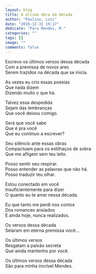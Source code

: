 ```yaml
---
layout: blog
title: A última obra da década
author: "Paulino, Luís"
date: "2019-12-31 19:17"
dedicate: "Para Mendes, M."
categories: ""
tags: []
image: ""
comments: false
---
```


Escrevo os últimos versos dessa década\
Com a premissa de novos ares\
Serem trazidos na década que se inicia.

As vezes eu crio essas poesias\
Que nada dizem\
Dizendo muito o que há.

Talvez essa despedida\
Sejam das lembranças\
Que você deixou comigo.

Será que você sabe\
Que é pra você\
Que eu continuo a escrever?

Seu silêncio ante essas obras\
Compactuam para os estilhaços de sobra\
Que me afligem sem teu leito.

Posso sentir seu respirar.\
Posso entender as palavras que não há.\
Posso traduzir teu olhar.

Estou conectado em você\
Insuficientemente para dizer\
O quanto eu te amei nessa década.

Eu que tanto me perdi nos contos\
Dos romances ansiados\
E ainda hoje, nunca realizados.

Os versos dessa década\
Selaram em eterna premissa você...

Os últimos versos\
Resgatam a paixão secreta\
Que ainda mantenho por você.

Os últimos versos dessa década\
São para minha incrível Mendes.
